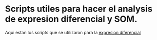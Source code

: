 # Scripts utiles para hacer el analysis de expresion diferencial y SOM.

Aqui estan los scripts que se utilizaron para la [expresion diferencial](https://github.com/mirnavazquez/ciclo_de_vida/tree/main/ExpresionDiferencial)